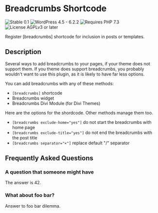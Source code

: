 # Breadcrumbs Shortcode

![Stable 0.1](https://badgen.net/badge/Stable/0.1/00aa00)
![WordPress 4.5 - 6.2.2](https://badgen.net/badge/WordPress/4.5%20-%206.2.2/3858e9)
![Requires PHP 7.3](https://badgen.net/badge/PHP/7.3/7884bf)
![License AGPLv3 or later](https://badgen.net/badge/License/AGPLv3%20or%20later/552b55)

Register [breadcrumbs] shortcode for inclusion in posts or templates.

## Description

Several ways to add breadcrumbs to your pages, if your theme does not support them.
If you theme does support breadcrumbs, you probably wouldn't want to use this plugin, as it is likely to have far less options.

You can add breadcrumbs with any of these methods:

- `[breadcrumbs]` shortcode
- Breadcrumbs widget
- Breadcrumbs Divi Module (for Divi Themes)

Here are the options for the shordcode. Other methods manage them too.

- `[breadcrumbs exclude-home="yes"]` do not start the breadcrumbs with home page
- `[breadcrumbs exclude-title="yes"]` do not end the breadcrumbs with the post title
- `[breadcrumbs separator="×"]` replace default "/" separator

## Frequently Asked Questions

### A question that someone might have

The answer is 42.

### What about foo bar?

Answer to foo bar dilemma.

